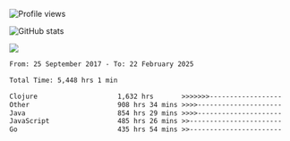 ![Profile views](https://komarev.com/ghpvc/?username=liuchong)

![GitHub stats](https://github-readme-stats.vercel.app/api?username=liuchong&show_icons=true)

<img src="https://cr-skills-chart-widget.azurewebsites.net/api/api?username=liuchong&skills=C%23,Java,JavaScript,Python,Go,Rust&show-other-skills=true"/>

<!--START_SECTION:waka-->

```txt
From: 25 September 2017 - To: 22 February 2025

Total Time: 5,448 hrs 1 min

Clojure                    1,632 hrs       >>>>>>>------------------   29.96 %
Other                      908 hrs 34 mins >>>>---------------------   16.68 %
Java                       854 hrs 29 mins >>>>---------------------   15.68 %
JavaScript                 485 hrs 26 mins >>-----------------------   08.91 %
Go                         435 hrs 54 mins >>-----------------------   08.00 %
```

<!--END_SECTION:waka-->

